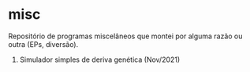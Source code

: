 # misc
Repositório de programas miscelâneos que montei por alguma razão ou outra (EPs, diversão).

1. Simulador simples de deriva genética (Nov/2021)
